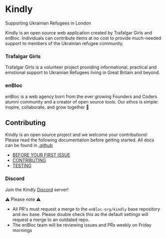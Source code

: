 # Kindly 

Supporting Ukrainian Refugees in London

Kindly is an open source web application created by Trafalgar Girls and enBloc. Individuals can contribute items at no cost to provide much-needed support to members of the Ukrainian refugee community.

### Trafalgar Girls
 
Trafalgar Girls is a volunteer project providing informational, practical and emotional support to Ukrainian Refugees living in Great Britain and beyond. 

### enBloc

enBloc is a web agency born from the ever growing Founders and Coders alumni community and a creator of open source tools. Our ethos is simple: inspire, collaborate, and grow together 🌱


## Contributing

Kindly is an open source project and we welcome your contributions! Please read the following documentation before getting started. All docs can be found in [.github](https://github.com/enBloc-org/kindly/tree/dev/.github)
- [BEFORE YOUR FIRST ISSUE]()
- [CONTRIBUTING](https://github.com/enBloc-org/kindly/blob/dev/.github/CONTRIBUTING.md)
- [TESTING](https://github.com/enBloc-org/kindly/blob/dev/.github/TESTING.md)

### Discord
Join the Kindly [Discord](https://discord.gg/hvSn67AS6E) server! 


⚠️ Please note ⚠️
- All PR's must request a merge to the  ```enBloc-org/kindly``` base repository and ```dev``` base. Please double check this as the default settings will request a merge to an outdated repo.
- The enBloc team will be reviewing issues and PRs weekly on Friday mornings

